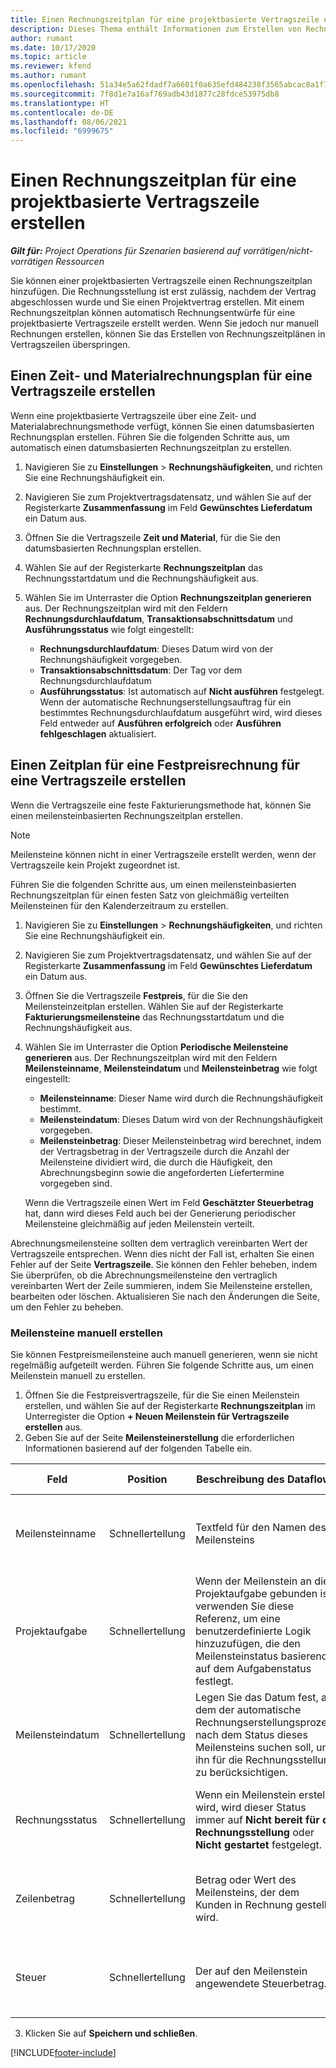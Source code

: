 ```yaml
---
title: Einen Rechnungszeitplan für eine projektbasierte Vertragszeile erstellen
description: Dieses Thema enthält Informationen zum Erstellen von Rechnungszeitplänen und Meilensteinen in Vertragszeilen.
author: rumant
ms.date: 10/17/2020
ms.topic: article
ms.reviewer: kfend
ms.author: rumant
ms.openlocfilehash: 51a34e5a62fdadf7a6601f0a635efd484238f3565abcac8a1f7de3d49cebf23e
ms.sourcegitcommit: 7f8d1e7a16af769adb43d1877c28fdce53975db8
ms.translationtype: HT
ms.contentlocale: de-DE
ms.lasthandoff: 08/06/2021
ms.locfileid: "6999675"
---
```

# <a name="create-an-invoice-schedule-on-a-project-based-contract-line"></a>Einen Rechnungszeitplan für eine projektbasierte Vertragszeile erstellen 

_**Gilt für:** Project Operations für Szenarien basierend auf vorrätigen/nicht-vorrätigen Ressourcen_

Sie können einer projektbasierten Vertragszeile einen Rechnungszeitplan hinzufügen. Die Rechnungsstellung ist erst zulässig, nachdem der Vertrag abgeschlossen wurde und Sie einen Projektvertrag erstellen. Mit einem Rechnungszeitplan können automatisch Rechnungsentwürfe für eine projektbasierte Vertragszeile erstellt werden. Wenn Sie jedoch nur manuell Rechnungen erstellen, können Sie das Erstellen von Rechnungszeitplänen in Vertragszeilen überspringen.

## <a name="create-a-time-and-material-invoice-schedule-for-a-contract-line"></a>Einen Zeit‑ und Materialrechnungsplan für eine Vertragszeile erstellen

Wenn eine projektbasierte Vertragszeile über eine Zeit‑ und Materialabrechnungsmethode verfügt, können Sie einen datumsbasierten Rechnungsplan erstellen. Führen Sie die folgenden Schritte aus, um automatisch einen datumsbasierten Rechnungszeitplan zu erstellen.

1. Navigieren Sie zu **Einstellungen** > **Rechnungshäufigkeiten**, und richten Sie eine Rechnungshäufigkeit ein.
2. Navigieren Sie zum Projektvertragsdatensatz, und wählen Sie auf der Registerkarte **Zusammenfassung** im Feld **Gewünschtes Lieferdatum** ein Datum aus.
3. Öffnen Sie die Vertragszeile **Zeit und Material**, für die Sie den datumsbasierten Rechnungsplan erstellen. 
4. Wählen Sie auf der Registerkarte **Rechnungszeitplan** das Rechnungsstartdatum und die Rechnungshäufigkeit aus.
5. Wählen Sie im Unterraster die Option **Rechnungszeitplan generieren** aus. Der Rechnungszeitplan wird mit den Feldern **Rechnungsdurchlaufdatum**, **Transaktionsabschnittsdatum** und **Ausführungsstatus** wie folgt eingestellt:

    - **Rechnungsdurchlaufdatum**: Dieses Datum wird von der Rechnungshäufigkeit vorgegeben.
    - **Transaktionsabschnittsdatum**: Der Tag vor dem Rechnungsdurchlaufdatum
    - **Ausführungsstatus**: Ist automatisch auf **Nicht ausführen** festgelegt. Wenn der automatische Rechnungserstellungsauftrag für ein bestimmtes Rechnungsdurchlaufdatum ausgeführt wird, wird dieses Feld entweder auf **Ausführen erfolgreich** oder **Ausführen fehlgeschlagen** aktualisiert.

## <a name="create-a-fixed-price-invoice-schedule-for-a-contract-line"></a>Einen Zeitplan für eine Festpreisrechnung für eine Vertragszeile erstellen

Wenn die Vertragszeile eine feste Fakturierungsmethode hat, können Sie einen meilensteinbasierten Rechnungszeitplan erstellen. 

> [!NOTE]
> Meilensteine können nicht in einer Vertragszeile erstellt werden, wenn der Vertragszeile kein Projekt zugeordnet ist.

Führen Sie die folgenden Schritte aus, um einen meilensteinbasierten Rechnungszeitplan für einen festen Satz von gleichmäßig verteilten Meilensteinen für den Kalenderzeitraum zu erstellen.

1. Navigieren Sie zu **Einstellungen** > **Rechnungshäufigkeiten**, und richten Sie eine Rechnungshäufigkeit ein.
2. Navigieren Sie zum Projektvertragsdatensatz, und wählen Sie auf der Registerkarte **Zusammenfassung** im Feld **Gewünschtes Lieferdatum** ein Datum aus.
3. Öffnen Sie die Vertragszeile **Festpreis**, für die Sie den Meilensteinzeitplan erstellen. Wählen Sie auf der Registerkarte **Fakturierungsmeilensteine** das Rechnungsstartdatum und die Rechnungshäufigkeit aus. 
4. Wählen Sie im Unterraster die Option **Periodische Meilensteine generieren** aus. Der Rechnungszeitplan wird mit den Feldern **Meilensteinname**, **Meilensteindatum** und **Meilensteinbetrag** wie folgt eingestellt:

    - **Meilensteinname**: Dieser Name wird durch die Rechnungshäufigkeit bestimmt.
    - **Meilensteindatum**: Dieses Datum wird von der Rechnungshäufigkeit vorgegeben.
    - **Meilensteinbetrag**: Dieser Meilensteinbetrag wird berechnet, indem der Vertragsbetrag in der Vertragszeile durch die Anzahl der Meilensteine dividiert wird, die durch die Häufigkeit, den Abrechnungsbeginn sowie die angeforderten Liefertermine vorgegeben sind.

    Wenn die Vertragszeile einen Wert im Feld **Geschätzter Steuerbetrag** hat, dann wird dieses Feld auch bei der Generierung periodischer Meilensteine gleichmäßig auf jeden Meilenstein verteilt.

Abrechnungsmeilensteine sollten dem vertraglich vereinbarten Wert der Vertragszeile entsprechen. Wenn dies nicht der Fall ist, erhalten Sie einen Fehler auf der Seite **Vertragszeile**. Sie können den Fehler beheben, indem Sie überprüfen, ob die Abrechnungsmeilensteine den vertraglich vereinbarten Wert der Zeile summieren, indem Sie Meilensteine erstellen, bearbeiten oder löschen. Aktualisieren Sie nach den Änderungen die Seite, um den Fehler zu beheben.

### <a name="manually-create-milestones"></a>Meilensteine manuell erstellen

Sie können Festpreismeilensteine auch manuell generieren, wenn sie nicht regelmäßig aufgeteilt werden. Führen Sie folgende Schritte aus, um einen Meilenstein manuell zu erstellen.

1. Öffnen Sie die Festpreisvertragszeile, für die Sie einen Meilenstein erstellen, und wählen Sie auf der Registerkarte **Rechnungszeitplan** im Unterregister die Option **+ Neuen Meilenstein für Vertragszeile erstellen** aus. 
2. Geben Sie auf der Seite **Meilensteinerstellung** die erforderlichen Informationen basierend auf der folgenden Tabelle ein.

| Feld | Position | Beschreibung des Dataflows | Nachgelagerte Auswirkungen |
| --- | --- | --- | --- |
| Meilensteinname | Schnellertellung | Textfeld für den Namen des Meilensteins | Dies wird auf den Meilenstein der Projektvertragszeile und auf die Rechnung übertragen. |
| Projektaufgabe | Schnellertellung | Wenn der Meilenstein an die Projektaufgabe gebunden ist, verwenden Sie diese Referenz, um eine benutzerdefinierte Logik hinzuzufügen, die den Meilensteinstatus basierend auf dem Aufgabenstatus festlegt. | Die Anwendung hat keine nachgelagerten Auswirkungen dieser Referenz auf eine Aufgabe. |
| Meilensteindatum | Schnellertellung | Legen Sie das Datum fest, an dem der automatische Rechnungserstellungsprozess nach dem Status dieses Meilensteins suchen soll, um ihn für die Rechnungsstellung zu berücksichtigen. | Dies wird auf den Meilenstein der Projektvertragszeile und auf die Rechnung übertragen. |
| Rechnungsstatus | Schnellertellung | Wenn ein Meilenstein erstellt wird, wird dieser Status immer auf **Nicht bereit für die Rechnungsstellung** oder **Nicht gestartet** festgelegt. | Dies wird auf den Meilenstein der Projektvertragszeile und auf die Rechnung übertragen. |
| Zeilenbetrag | Schnellertellung | Betrag oder Wert des Meilensteins, der dem Kunden in Rechnung gestellt wird. | Dies wird auf den Meilenstein der Projektvertragszeile und auf die Rechnung übertragen. |
| Steuer | Schnellertellung | Der auf den Meilenstein angewendete Steuerbetrag. | Dies wird auf den Meilenstein der Projektvertragszeile und auf die Rechnung übertragen. |

3. Klicken Sie auf **Speichern und schließen**.


[!INCLUDE[footer-include](../includes/footer-banner.md)]